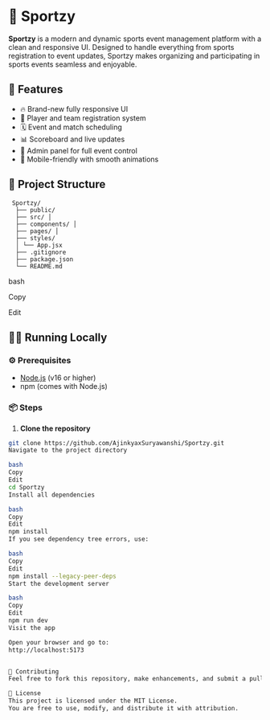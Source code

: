 # 🏀 Sportzy

**Sportzy** is a modern and dynamic sports event management platform with a clean and responsive UI. Designed to handle everything from sports registration to event updates, Sportzy makes organizing and participating in sports events seamless and enjoyable.

## 🚀 Features

- 🔥 Brand-new fully responsive UI
- 📝 Player and team registration system
- 🗓️ Event and match scheduling
- 📊 Scoreboard and live updates
- 🧾 Admin panel for full event control
- 📱 Mobile-friendly with smooth animations

## 📁 Project Structure

<pre><code> Sportzy/ 
  ├── public/ 
  ├── src/ │ 
  ├── components/ │ 
  ├── pages/ │ 
  ├── styles/ 
  │ └── App.jsx 
  ├── .gitignore 
  ├── package.json 
  └── README.md </code></pre>

bash

Copy

Edit

## 🧑‍💻 Running Locally

### ⚙️ Prerequisites

- [Node.js](https://nodejs.org/) (v16 or higher)
- npm (comes with Node.js)

### 📦 Steps

1. **Clone the repository**

```bash
git clone https://github.com/AjinkyaxSuryawanshi/Sportzy.git
Navigate to the project directory

bash
Copy
Edit
cd Sportzy
Install all dependencies

bash
Copy
Edit
npm install
If you see dependency tree errors, use:

bash
Copy
Edit
npm install --legacy-peer-deps
Start the development server

bash
Copy
Edit
npm run dev
Visit the app

Open your browser and go to:
http://localhost:5173


🤝 Contributing
Feel free to fork this repository, make enhancements, and submit a pull request. You can also be added as a collaborator via GitHub’s interface.

📄 License
This project is licensed under the MIT License.
You are free to use, modify, and distribute it with attribution.


